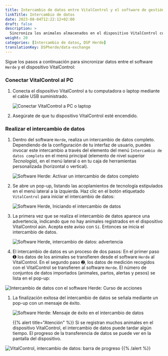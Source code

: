 ```yaml
---
title: Intercambio de datos entre VitalControl y el software de gestión de ganado Herde
linkTitle: Intercambio de datos
date: 2023-08-04T12:22:12+02:00
draft: false
description: >
  Sincroniza los animales almacenados en el dispositivo VitalControl con los animales gestionados por el software *Herde* y transfiere los valores medidos registrados con el dispositivo VitalControl al software *Herde*.
weight: 20
categories: [Intercambio de datos, DSP Herde]
translationKey: DSPherde/data-exchange
---
```

Sigue los pasos a continuación para sincronizar datos entre el software `Herde` y el dispositivo VitalControl:

### Conectar VitalControl al PC

1. Conecta el dispositivo VitalControl a tu computadora o laptop mediante el cable USB suministrado.

   ![Conectar VitalControl a PC o laptop](/images/synchronisation/connect-to-pc.svg "Conectar VitalControl al PC")

1. Asegúrate de que tu dispositivo VitalControl esté encendido.

### Realizar el intercambio de datos

1. Dentro del software `Herde`, realiza un intercambio de datos completo. Dependiendo de la configuración de tu interfaz de usuario, puedes invocar este intercambio a través del elemento del menú `Intercambio de datos completo` en el menú principal (elemento de nivel superior _Tecnología_), en el menú lateral o en tu caja de herramientas personalizada (horizontal o vertical).

   ![Software Herde: Activar un intercambio de datos completo](../screenshots/data-exchange.png "Herde: Activar intercambio de datos")

1. Se abre un pop-up, listando las acoplamientos de tecnología estipulados en el menú lateral a la izquierda. Haz clic en el botón etiquetado `VitalControl` para iniciar el intercambio de datos:

   ![Software Herde, Iniciando el intercambio de datos](../screenshots/start-transfer.png "Herde: Iniciar intercambio de datos")

1. La primera vez que se realiza el intercambio de datos aparece una advertencia, indicando que no hay animales registrados en el dispositivo VitalControl aún. Acepta este aviso con `Sí`. Entonces se inicia el intercambio de datos.

   ![Software Herde, intercambio de datos: advertencia](../screenshots/warning.png "Intercambio de datos: advertencia")

1. El intercambio de datos es un proceso de dos pasos: En el primer paso ➊ los datos de los animales se transfieren desde el software `Herde` al VitalControl. En el segundo paso ➋, los datos de medición recogidos con el VitalControl se transfieren al software `Herde`. El número de conjuntos de datos importados (animales, partos, alertas y pesos) se lista en el pop-up:

![Intercambio de datos con el software Herde: Curso de acciones](../screenshots/data-transfer.png "Intercambio de datos: Curso de acciones")

1. La finalización exitosa del intercambio de datos se señala mediante un pop-up con un mensaje de éxito.

   ![Software Herde: Mensaje de éxito en el intercambio de datos](../screenshots/success-message.png "Herde: Mensaje de éxito en el intercambio de datos")

    {{% alert title="Atención" %}}
Si se registran muchos animales en el dispositivo VitalControl, el intercambio de datos puede tardar algún tiempo. El progreso de la transferencia de datos se puede ver en la pantalla del dispositivo.

![VitalControl, intercambio de datos: barra de progreso](../../vcsynchronizer/images/import-animals/data-transfer.png "VitalControl: barra de progreso en el intercambio de datos")
    {{% /alert %}}
